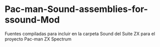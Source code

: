 # Pac-man-Sound-assemblies-for-ssound-Mod
Fuentes compiladas para incluir en la carpeta Sound del Suite ZX para el proyecto Pac-man ZX Spectrum
